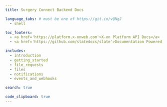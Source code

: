 ```yaml
---
title: Surgery Connect Backend Docs

language_tabs: # must be one of https://git.io/vQNgJ
  - shell

toc_footers:
  - <a href='https://platform.x-onweb.com'>X-on Platform API Docs</a>
  - <a href='https://github.com/slatedocs/slate'>Documentation Powered by Slate</a>

includes:
  - introduction
  - getting_started
  - file_requests
  - files
  - notifications
  - events_and_webhooks

search: true

code_clipboard: true
---
```

